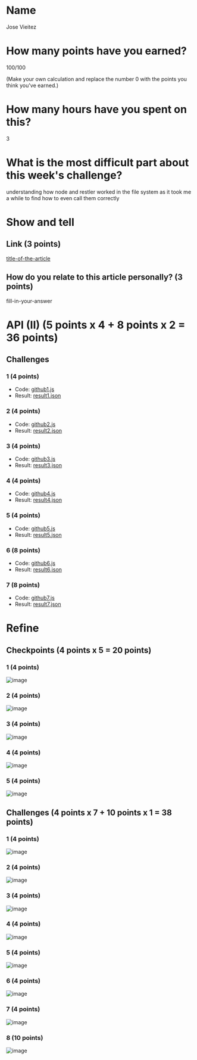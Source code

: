 # Name

Jose Vieitez

# How many points have you earned?

100/100

(Make your own calculation and replace the number 0 with the points you think you've earned.)

# How many hours have you spent on this?

3
# What is the most difficult part about this week's challenge?

understanding how node and restler worked in the file system as it took me a while to find how to even call them correctly

# Show and tell

## Link (3 points)

[title-of-the-article](http://link-to-an-interesting-article-about-the-notion-of-quantified-self)

## How do you relate to this article personally? (3 points)

fill-in-your-answer

# API (II) (5 points x 4 + 8 points x 2 = 36 points)

## Challenges

### 1 (4 points)

* Code: [github1.js](github1.js)
* Result: [result1.json](result1.json)

### 2 (4 points)

* Code: [github2.js](github2.js)
* Result: [result2.json](result2.json)

### 3 (4 points)

* Code: [github3.js](github3.js)
* Result: [result3.json](result3.json)

### 4 (4 points)

* Code: [github4.js](github4.js)
* Result: [result4.json](result4.json)

### 5 (4 points)

* Code: [github5.js](github5.js)
* Result: [result5.json](result5.json)

### 6 (8 points)

* Code: [github6.js](github6.js)
* Result: [result6.json](result6.json)

### 7 (8 points)

* Code: [github7.js](github7.js)
* Result: [result7.json](result7.json)


# Refine

## Checkpoints (4 points x 5 = 20 points)

### 1 (4 points)

![image](http://i.imgur.com/Zwr45BE.jpg?raw=true)

### 2 (4 points)

![image](http://i.imgur.com/1af410L.png?raw=true)

### 3 (4 points)

![image](http://i.imgur.com/XNdnDPX.jpg?raw=true)

### 4 (4 points)

![image](http://i.imgur.com/WtWWAZB.jpg?raw=true)

### 5 (4 points)

![image](http://i.imgur.com/lzLXTy3.png?raw=true)

## Challenges (4 points x 7 + 10 points x 1 = 38 points)

### 1 (4 points)

![image](http://i.imgur.com/O2JBqN7.png?raw=true)

### 2 (4 points)

![image](http://i.imgur.com/Y11YCuk.jpg?raw=true)

### 3 (4 points)

![image](http://i.imgur.com/ZlCNZak.png?raw=true)

### 4 (4 points)

![image](http://i.imgur.com/LeOmkDn.jpg?raw=true)

### 5 (4 points)

![image](http://i.imgur.com/rpkawIX.jpg?raw=true)

### 6 (4 points)

![image](http://i.imgur.com/h1sMd7Z.jpg?raw=true)

### 7 (4 points)

![image](http://i.imgur.com/kuJ8Zbv.png?raw=true)

### 8 (10 points)

![image](http://i.imgur.com/fmK8gDB.png?raw=true)
